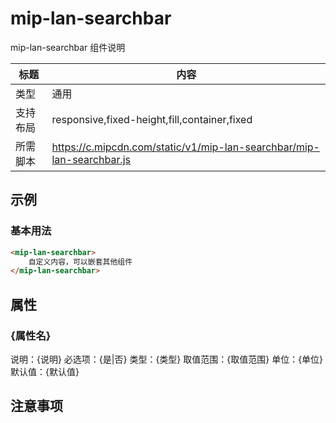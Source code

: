 # mip-lan-searchbar

mip-lan-searchbar 组件说明

标题|内容
----|----
类型|通用
支持布局|responsive,fixed-height,fill,container,fixed
所需脚本|https://c.mipcdn.com/static/v1/mip-lan-searchbar/mip-lan-searchbar.js

## 示例

### 基本用法
```html
<mip-lan-searchbar>
    自定义内容，可以嵌套其他组件
</mip-lan-searchbar>
```

## 属性

### {属性名}

说明：{说明}
必选项：{是|否}
类型：{类型}
取值范围：{取值范围}
单位：{单位}
默认值：{默认值}

## 注意事项

